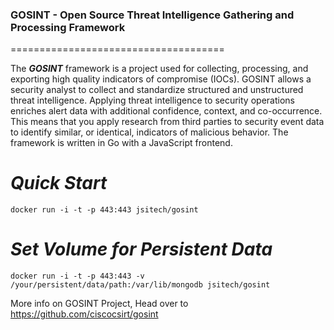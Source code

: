### GOSINT - Open Source Threat Intelligence Gathering and Processing Framework
=====================================

The ***GOSINT*** framework is a project used for collecting, processing, and exporting high quality indicators of compromise (IOCs). GOSINT allows a security analyst to collect and standardize structured and unstructured threat intelligence. Applying threat intelligence to security operations enriches alert data with additional confidence, context, and co-occurrence. This means that you apply research from third parties to security event data to identify similar, or identical, indicators of malicious behavior. The framework is written in Go with a JavaScript frontend.


***Quick Start***
=========================
```
docker run -i -t -p 443:443 jsitech/gosint
```

***Set Volume for Persistent Data***
=========================
```
docker run -i -t -p 443:443 -v /your/persistent/data/path:/var/lib/mongodb jsitech/gosint
```



More info on GOSINT Project, Head over to https://github.com/ciscocsirt/gosint
